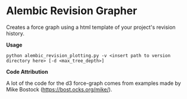 # Alembic Revision Grapher

Creates a force graph using a html template of your project's revision history.

**Usage**

`python alembic_revision_plotting.py -v <insert path to version directory here> [-d <max_tree_depth>]`

**Code Attribution**

A lot of the code for the d3 force-graph comes from examples made by Mike Bostock (https://bost.ocks.org/mike/).


